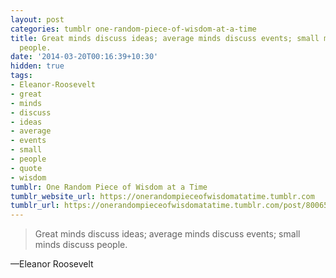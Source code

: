 ```yaml
---
layout: post
categories: tumblr one-random-piece-of-wisdom-at-a-time
title: Great minds discuss ideas; average minds discuss events; small minds discuss
  people.
date: '2014-03-20T00:16:39+10:30'
hidden: true
tags:
- Eleanor-Roosevelt
- great
- minds
- discuss
- ideas
- average
- events
- small
- people
- quote
- wisdom
tumblr: One Random Piece of Wisdom at a Time
tumblr_website_url: https://onerandompieceofwisdomatatime.tumblr.com
tumblr_url: https://onerandompieceofwisdomatatime.tumblr.com/post/80065376269/great-minds-discuss-ideas-average-minds-discuss
---
```

> Great minds discuss ideas; average minds discuss events; small minds discuss people.

—Eleanor Roosevelt
